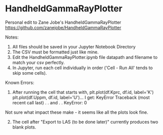 # HandheldGammaRayPlotter
Personal edit to Zane Jobe's HandheldGammaRayPlotter
https://github.com/zanejobe/HandheldGammaRayPlotter

Notes:
1. All files should be saved in your Jupyter Notebook Directory
2. The CSV must be formatted just like mine.
3. Edit the HandheldGammaRayPlotter.ipynb file datapath and filename to match your csv perfectly.
4. In Jupyter, run each cell individually in order ('Cell - Run All' tends to skip some cells).

Known Errors:
1. After running the cell that starts with,
plt.plot(df.Kprc, df.id, label='K')
plt.plot(df.Uppm, df.id, label='U')...
I get:
KeyError					Traceback (most recent call last)
.
.
and
.
.
KeyError: 0

Not sure what impact these make - it seems like all the plots look fine. 

2. The cell after "Export to LAS (to be done later)" currently produces two blank plots.